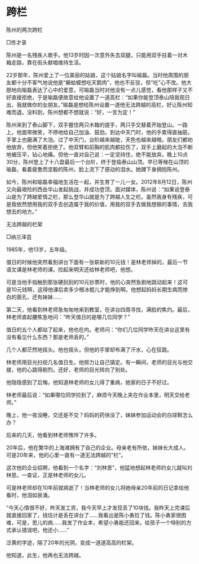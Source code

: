 # 跨栏

陈州的两次跨栏

□佟才录

陈州是一名残疾人歌手。他13岁时因一次意外失去双腿，只能用双手拄着一对木箱走路，靠在街头献唱维持生活。

22岁那年，陈州爱上了一位美丽的姑娘，这个姑娘名字叫喻磊。当时他周围的朋友都十分不客气地说他是“癞蛤蟆想吃天鹅肉”，他也不反驳，但“吃”心不改。他大胆地向喻磊表达了心中的爱意，可喻磊当时对他没有一点儿感觉，看他那样子又不好直接拒绝，于是喻磊便故意给他设置了一道高栏：“如果你能登顶泰山陪我观日出，我就做你的女朋友。”喻磊是想给陈州设置一道他无法跨越的高栏，好让陈州知难而退。没料到，陈州想都不想就说：“好，一言为定！”

陈州来到了泰山脚下，双手握住两只木箱的提手，两只手交替着开始登山。一路上，他面带微笑，不停地给自己加油、鼓劲。到达中天门时，他的手累得直抽筋，手掌上也磨满了大泡。过了中天门，台阶越来越陡，天色也越来越暗。朋友们都劝他放弃，但他笑着拒绝了。他双臂和前胸的肌肉都拉伤了，双手上磨起的大泡不断地被压平，钻心地痛。但他一直对自己说：一定坚持住，绝不能放弃。晚上10点30分，陈州登上了十八盘最后一个台阶，终于登临泰山山顶。早已等候在山顶的喻磊，看着疲惫而坚毅的陈州，脸上流下了感动的泪水。她蹲下身拥抱陈州。

如今，陈州和喻磊幸福地生活在一起，并生育了一儿一女。2012年8月12日，陈州又向最艰险的西岳华山发起挑战，并成功登顶。面对媒体，陈州说：“如果说登泰山是为了跨越爱情之栏，那么登华山就是为了跨越人生之栏。虽然我身有残疾，可是我依然想用我的双手去创造属于我的价值，用我的双手去做我想做的事情，去我想去的地方。”

无法跨越的栏架

□纳兰泽芸

1985年，他13岁，五年级。

值日的时候他突然看到讲台下面有一张崭新的10元钱！是林老师掉的，最后一节语文课是林老师的课。捡起来明天还给林老师吧，他想。

可是当他手指触到那张硬刮刮的10元钞票时，他的心突然急剧地跳动起来！这可是10元钱啊，这得他课后卖多少根冰棍儿才能挣到啊。他想起妈妈长期生病而惨白的面孔，还有妹妹……

第二天，他看到林老师急匆匆地来到教室，在讲台四周寻找，满脸的焦灼。最后，林老师直起腰焦急地问：“昨天值日的是哪几位同学？”

值日的五个人都站了起来，他也在内。老师问：“你们几位同学昨天在讲台这里有没有看见什么东西？那是老师丢的。”

几个人都茫然地摇头。他也摇头，但他的手掌却布满了汗水，心在狂跳。

林老师用目光扫视几名值日生。他努力让自己镇定。有一瞬间，老师的目光与他交接，他的心跳得剧烈。还好，老师的目光转向了别处。

他隐隐感到了后悔，他知道林老师的女儿得了重病，她家的日子不好过。

林老师最后说：“如果哪位同学捡到了，麻烦今天晚上夹在作业本里，明天交给老师。”

晚上，他一夜没睡，交还是不交？妈妈的药快没了，妹妹参加运动会的白球鞋怎么办？

后来的几天，他看到林老师憔悴了许多。

20年后，他在繁华的上海滩拥有了自己的企业。母亲老有所依，妹妹长大成人。可是20年来，他的心里一直有一道无法跨越的“栏”。

这次他的企业招聘，他看到一个名字：“刘林思”，他猛地想起林老师的女儿就叫刘林思。一查证，正是林老师的女儿。

可是林老师却在10年前就病逝了！当林老师的女儿将她母亲20年前的日记拿给他看时，他泪如泉涌。

“今天心情很不好，昨天发工资，我今天早上才发现丢了10块钱。我昨天上完课后就直接回家了，钱估计是丢在讲台了……我看出是陈小勇捡了钱。陈小勇家很困难，可是，思儿的病……我发了作业本，希望小勇能还回来。给孩子一个特别的方式承认错误吧，他还小……”

泛黄的字迹，隔了20年的光阴，变成一道道高高的栏架。

他知道，此生，他再也无法跨越。
